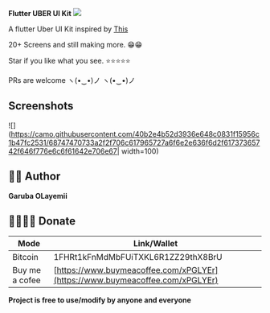 **Flutter UBER UI Kit** ![](https://camo.githubusercontent.com/40b2e4b52d3936e648c0831f15956c1b47fc2531/68747470733a2f2f706c617965727a6f6e2e636f6d2f61737365742f646f776e6c6f61642e706e67)

A flutter Uber UI Kit inspired by [This](https://www.behance.net/collection/175047817/Ubber)

20+ Screens and still making more. 😁😁

Star if you like what you see. ⭐⭐⭐⭐⭐

PRs are welcome ヽ(•‿•)ノ ヽ(•‿•)ノ

## Screenshots

![](https://camo.githubusercontent.com/40b2e4b52d3936e648c0831f15956c1b47fc2531/68747470733a2f2f706c617965727a6f6e2e636f6d2f61737365742f646f776e6c6f61642e706e67| width=100)

## 🦸‍♂️ Author

**Garuba OLayemii**

## 💃🏻💃🏻 Donate

| **Mode**       | **Link/Wallet**                                                              |
| -------------- | ---------------------------------------------------------------------------- |
| Bitcoin        | 1FHRt1kFnMdMbFUiTXKL6R1ZZ29thX8BrU                                           |
| Buy me a cofee | [https://www.buymeacoffee.com/xPGLYEr](https://www.buymeacoffee.com/xPGLYEr) |

**Project is free to use/modify by anyone and everyone**
